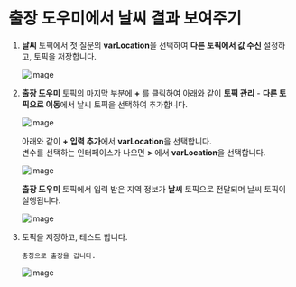 # 출장 도우미에서 날씨 결과 보여주기

1. **날씨** 토픽에서 첫 질문의 **varLocation**을 선택하여 **다른 토픽에서 값 수신** 설정하고, 토픽을 저장합니다.

    ![image](https://github.com/user-attachments/assets/9a511183-1e1e-4388-946f-4d5150098c85)


2. **출장 도우미** 토픽의 마지막 부분에 **+** 를 클릭하여 아래와 같이 **토픽 관리** - **다른 토픽으로 이동**에서 날씨 토픽을 선택하여 추가합니다.

    ![image](https://github.com/user-attachments/assets/b4c4b010-0cdf-4dea-9452-fb80a92cb584)

    아래와 같이 **+ 입력 추가**에서 **varLocation**을 선택합니다.</br>
    변수를 선택하는 인터페이스가 나오면 **>** 에서 **varLocation**을 선택합니다.

    ![image](https://github.com/user-attachments/assets/36e9f448-f86e-4e96-ad26-e3d78da42a4f)

    **출장 도우미** 토픽에서 입력 받은 지역 정보가 **날씨** 토픽으로 전달되며 날씨 토픽이 실행됩니다.

    ![image](https://github.com/user-attachments/assets/fb4851e6-ce69-4e69-95e6-0c78e547ce87)

   
4. 토픽을 저장하고, 테스트 합니다.

    ```
    충칭으로 출장을 갑니다.
    ```

    ![image](https://github.com/user-attachments/assets/2092efb2-eaf0-436d-8b67-d6f75751a074)

   



